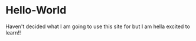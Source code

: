 # Hello-World
Haven't decided what I am going to use this site for but I am hella excited to learn!!
